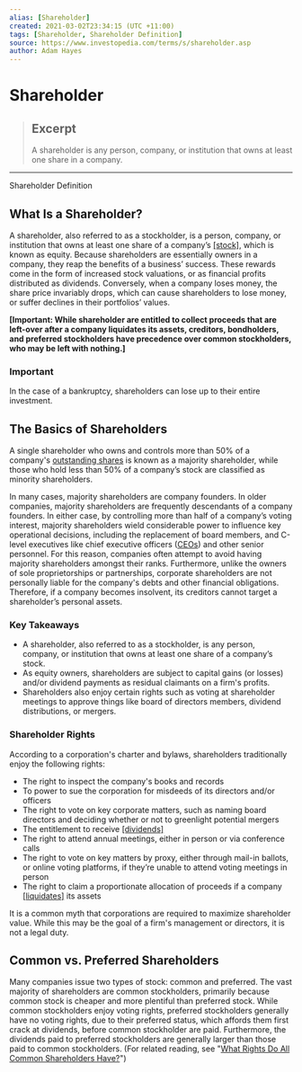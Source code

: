 ```yaml
---
alias: [Shareholder]
created: 2021-03-02T23:34:15 (UTC +11:00)
tags: [Shareholder, Shareholder Definition]
source: https://www.investopedia.com/terms/s/shareholder.asp
author: Adam Hayes
---
```


# Shareholder

> ## Excerpt
> A shareholder is any person, company, or institution that owns at least one share in a company.

---

Shareholder Definition
## What Is a Shareholder?

A shareholder, also referred to as a stockholder, is a person, company, or institution that owns at least one share of a company’s [[stock]](https://www.investopedia.com/investing/what-owning-stock-actually-means/), which is known as equity. Because shareholders are essentially owners in a company, they reap the benefits of a business’ success. These rewards come in the form of increased stock valuations, or as financial profits distributed as dividends. Conversely, when a company loses money, the share price invariably drops, which can cause shareholders to lose money, or suffer declines in their portfolios’ values.

**\[Important: While shareholder are entitled to collect proceeds that are left-over after a company liquidates its assets, creditors, bondholders, and preferred stockholders have precedence over common stockholders, who may be left with nothing.\]**

### Important

In the case of a bankruptcy, shareholders can lose up to their entire investment.

## The Basics of Shareholders

A single shareholder who owns and controls more than 50% of a company's [outstanding shares](https://www.investopedia.com/terms/o/outstandingshares.asp) is known as a majority shareholder, while those who hold less than 50% of a company’s stock are classified as minority shareholders.

In many cases, majority shareholders are company founders. In older companies, majority shareholders are frequently descendants of a company founders. In either case, by controlling more than half of a company’s voting interest, majority shareholders wield considerable power to influence key operational decisions, including the replacement of board members, and C-level executives like chief executive officers ([CEOs](https://www.investopedia.com/terms/c/ceo.asp)) and other senior personnel. For this reason, companies often attempt to avoid having majority shareholders amongst their ranks. Furthermore, unlike the owners of sole proprietorships or partnerships, corporate shareholders are not personally liable for the company's debts and other financial obligations. Therefore, if a company becomes insolvent, its creditors cannot target a shareholder’s personal assets.

### Key Takeaways

-   A shareholder, also referred to as a stockholder, is any person, company, or institution that owns at least one share of a company’s stock.
-   As equity owners, shareholders are subject to capital gains (or losses) and/or dividend payments as residual claimants on a firm's profits.
-   Shareholders also enjoy certain rights such as voting at shareholder meetings to approve things like board of directors members, dividend distributions, or mergers.

### Shareholder Rights

According to a corporation's charter and bylaws, shareholders traditionally enjoy the following rights:

-   The right to inspect the company's books and records
-   To power to sue the corporation for misdeeds of its directors and/or officers
-   The right to vote on key corporate matters, such as naming board directors and deciding whether or not to greenlight potential mergers
-   The entitlement to receive [[dividends]](https://www.investopedia.com/terms/d/dividend.asp)
-   The right to attend annual meetings, either in person or via conference calls
-   The right to vote on key matters by proxy, either through mail-in ballots, or online voting platforms, if they’re unable to attend voting meetings in person
-   The right to claim a proportionate allocation of proceeds if a company [[liquidates]](https://www.investopedia.com/terms/l/liquidate.asp) its assets 

It is a common myth that corporations are required to maximize shareholder value. While this may be the goal of a firm's management or directors, it is not a legal duty.

## Common vs. Preferred Shareholders

Many companies issue two types of stock: common and preferred. The vast majority of shareholders are common stockholders, primarily because common stock is cheaper and more plentiful than preferred stock. While common stockholders enjoy voting rights, preferred stockholders generally have no voting rights, due to their preferred status, which affords them first crack at dividends, before common stockholder are paid. Furthermore, the dividends paid to preferred stockholders are generally larger than those paid to common stockholders. (For related reading, see "[What Rights Do All Common Shareholders Have?](https://www.investopedia.com/ask/answers/042015/what-rights-do-all-common-shareholders-have.asp)")
